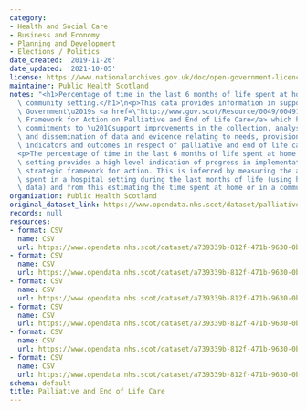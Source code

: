 ```yaml
---
category:
- Health and Social Care
- Business and Economy
- Planning and Development
- Elections / Politics
date_created: '2019-11-26'
date_updated: '2021-10-05'
license: https://www.nationalarchives.gov.uk/doc/open-government-licence/version/3/
maintainer: Public Health Scotland
notes: "<h1>Percentage of time in the last 6 months of life spent at home or in a\
  \ community setting.</h1>\n<p>This data provides information in support of the Scottish\
  \ Government\u2019s <a href=\"http://www.gov.scot/Resource/0049/00491388.pdf\">Strategic\
  \ Framework for Action on Palliative and End of Life Care</a> which has one of its\
  \ commitments to \u201Csupport improvements in the collection, analysis, interpretation\
  \ and dissemination of data and evidence relating to needs, provision, activity,\
  \ indicators and outcomes in respect of palliative and end of life care\u201D. </p>\n\
  <p>The percentage of time in the last 6 months of life spent at home or in a community\
  \ setting provides a high level indication of progress in implementation of the\
  \ strategic framework for action. This is inferred by measuring the amount of time\
  \ spent in a hospital setting during the last months of life (using hospital admissions\
  \ data) and from this estimating the time spent at home or in a community setting.</p>"
organization: Public Health Scotland
original_dataset_link: https://www.opendata.nhs.scot/dataset/palliative-and-end-of-life-care
records: null
resources:
- format: CSV
  name: CSV
  url: https://www.opendata.nhs.scot/dataset/a739339b-812f-471b-9630-0b731070e98a/resource/3b68cad8-a4ba-4aeb-908a-f731e5380aea/download/2021-10-05_last-six-months-of-life_health-board.csv
- format: CSV
  name: CSV
  url: https://www.opendata.nhs.scot/dataset/a739339b-812f-471b-9630-0b731070e98a/resource/48467a13-3db2-4eaa-bfba-87b36e9c6668/download/2021-10-05_last-six-months-of-life_hscp.csv
- format: CSV
  name: CSV
  url: https://www.opendata.nhs.scot/dataset/a739339b-812f-471b-9630-0b731070e98a/resource/73bf87ad-a768-4283-9b75-0bf4931d24a0/download/2021-10-05_last-six-months-of-life_council-area.csv
- format: CSV
  name: CSV
  url: https://www.opendata.nhs.scot/dataset/a739339b-812f-471b-9630-0b731070e98a/resource/3e37b87f-952a-4a7f-9be5-1fb614811326/download/2021-10-05_last-six-months-of-life_age-sex.csv
- format: CSV
  name: CSV
  url: https://www.opendata.nhs.scot/dataset/a739339b-812f-471b-9630-0b731070e98a/resource/80c50776-3b2e-4471-ab81-b6057bea5bfc/download/2021-10-05_last-six-months-of-life_deprivation.csv
- format: CSV
  name: CSV
  url: https://www.opendata.nhs.scot/dataset/a739339b-812f-471b-9630-0b731070e98a/resource/0a7a920e-8c8c-4b65-b51e-13a2f8026710/download/2021-10-05_last-six-months-of-life_rurality.csv
schema: default
title: Palliative and End of Life Care
---
```

